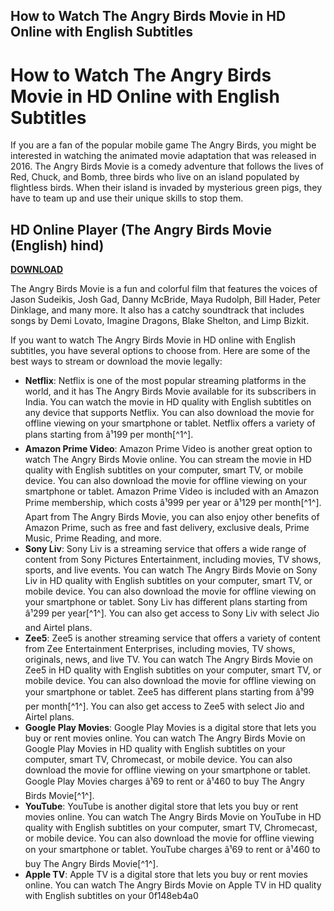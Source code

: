 ## How to Watch The Angry Birds Movie in HD Online with English Subtitles

  
# How to Watch The Angry Birds Movie in HD Online with English Subtitles
  
If you are a fan of the popular mobile game The Angry Birds, you might be interested in watching the animated movie adaptation that was released in 2016. The Angry Birds Movie is a comedy adventure that follows the lives of Red, Chuck, and Bomb, three birds who live on an island populated by flightless birds. When their island is invaded by mysterious green pigs, they have to team up and use their unique skills to stop them.
 
## HD Online Player (The Angry Birds Movie (English) hind)


[**DOWNLOAD**](https://www.google.com/url?q=https%3A%2F%2Fcinurl.com%2F2tK8C7&sa=D&sntz=1&usg=AOvVaw3fbBTPPlOCsjVC5x-yRE32)

  
The Angry Birds Movie is a fun and colorful film that features the voices of Jason Sudeikis, Josh Gad, Danny McBride, Maya Rudolph, Bill Hader, Peter Dinklage, and many more. It also has a catchy soundtrack that includes songs by Demi Lovato, Imagine Dragons, Blake Shelton, and Limp Bizkit.
  
If you want to watch The Angry Birds Movie in HD online with English subtitles, you have several options to choose from. Here are some of the best ways to stream or download the movie legally:
  
- **Netflix**: Netflix is one of the most popular streaming platforms in the world, and it has The Angry Birds Movie available for its subscribers in India. You can watch the movie in HD quality with English subtitles on any device that supports Netflix. You can also download the movie for offline viewing on your smartphone or tablet. Netflix offers a variety of plans starting from â¹199 per month[^1^].
- **Amazon Prime Video**: Amazon Prime Video is another great option to watch The Angry Birds Movie online. You can stream the movie in HD quality with English subtitles on your computer, smart TV, or mobile device. You can also download the movie for offline viewing on your smartphone or tablet. Amazon Prime Video is included with an Amazon Prime membership, which costs â¹999 per year or â¹129 per month[^1^]. Apart from The Angry Birds Movie, you can also enjoy other benefits of Amazon Prime, such as free and fast delivery, exclusive deals, Prime Music, Prime Reading, and more.
- **Sony Liv**: Sony Liv is a streaming service that offers a wide range of content from Sony Pictures Entertainment, including movies, TV shows, sports, and live events. You can watch The Angry Birds Movie on Sony Liv in HD quality with English subtitles on your computer, smart TV, or mobile device. You can also download the movie for offline viewing on your smartphone or tablet. Sony Liv has different plans starting from â¹299 per year[^1^]. You can also get access to Sony Liv with select Jio and Airtel plans.
- **Zee5**: Zee5 is another streaming service that offers a variety of content from Zee Entertainment Enterprises, including movies, TV shows, originals, news, and live TV. You can watch The Angry Birds Movie on Zee5 in HD quality with English subtitles on your computer, smart TV, or mobile device. You can also download the movie for offline viewing on your smartphone or tablet. Zee5 has different plans starting from â¹99 per month[^1^]. You can also get access to Zee5 with select Jio and Airtel plans.
- **Google Play Movies**: Google Play Movies is a digital store that lets you buy or rent movies online. You can watch The Angry Birds Movie on Google Play Movies in HD quality with English subtitles on your computer, smart TV, Chromecast, or mobile device. You can also download the movie for offline viewing on your smartphone or tablet. Google Play Movies charges â¹69 to rent or â¹460 to buy The Angry Birds Movie[^1^].
- **YouTube**: YouTube is another digital store that lets you buy or rent movies online. You can watch The Angry Birds Movie on YouTube in HD quality with English subtitles on your computer, smart TV, Chromecast, or mobile device. You can also download the movie for offline viewing on your smartphone or tablet. YouTube charges â¹69 to rent or â¹460 to buy The Angry Birds Movie[^1^].
- **Apple TV**: Apple TV is a digital store that lets you buy or rent movies online. You can watch The Angry Birds Movie on Apple TV in HD quality with English subtitles on your 0f148eb4a0
